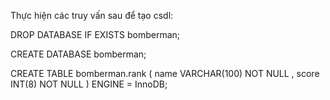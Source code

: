Thực hiện các truy vấn sau để tạo csdl:

DROP DATABASE IF EXISTS bomberman;

CREATE DATABASE bomberman;

CREATE TABLE bomberman.rank ( name VARCHAR(100) NOT NULL , score INT(8) NOT NULL ) ENGINE = InnoDB;